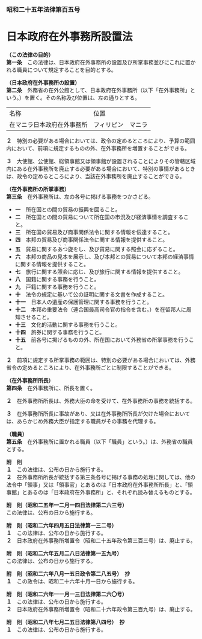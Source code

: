 ### 昭和二十五年法律第百五号  
# 日本政府在外事務所設置法  
  
**（この法律の目的）**  
**第一条**　この法律は、日本政府在外事務所の設置及び所掌事務並びにこれに置かれる職員について規定することを目的とする。  
  
**（日本政府在外事務所の設置）**  
**第二条**　外務省の在外公館として、日本政府在外事務所（以下「在外事務所」という。）を置く。その名称及び位置は、左の通りとする。  

|||  
| --- | --- |  
|名称|位置|  
|在マニラ日本政府在外事務所|フィリピン　マニラ|  
  
  
**２**　特別の必要がある場合においては、政令の定めるところにより、予算の範囲内において、前項に規定するものの外、在外事務所を増置することができる。  
  
**３**　大使館、公使館、総領事館又は領事館が設置されることによりその管轄区域内にある在外事務所を廃止する必要がある場合において、特別の事情があるときは、政令の定めるところにより、当該在外事務所を廃止することができる。  
  
**（在外事務所の所掌事務）**  
**第三条**　在外事務所は、左の各号に掲げる事務をつかさどる。  
* **一**　所在国との間の貿易の振興を図ること。  
* **二**　所在国との間の貿易について所在国の市況及び経済事情を調査すること。  
* **三**　所在国の貿易及び商事関係法令に関する情報を伝達すること。  
* **四**　本邦の貿易及び商事関係法令に関する情報を提供すること。  
* **五**　貿易に関する<ruby>あ<rt>ヽ</rt>つ<rt>ヽ</rt></ruby>旋をし、及び貿易に関する照会に応ずること。  
* **六**　本邦の商品の見本を展示し、及び本邦との貿易について本邦の経済事情に関する情報を提供すること。  
* **七**　旅行に関する照会に応じ、及び旅行に関する情報を提供すること。  
* **八**　国籍に関する事務を行うこと。  
* **九**　戸籍に関する事務を行うこと。  
* **十**　法令の規定に基いて公の証明に関する文書を作成すること。  
* **十一**　日本人の遺産の保護管理に関する事務を行うこと。  
* **十二**　本邦の重要法令（連合国最高司令官の指令を含む。）を在留邦人に周知させること。  
* **十三**　文化的活動に関する事務を行うこと。  
* **十四**　旅券に関する事務を行うこと。  
* **十五**　前各号に掲げるものの外、所在国において外務省の所掌事務を行うこと。  
  
**２**　前項に規定する所掌事務の範囲は、特別の必要がある場合においては、外務省令の定めるところにより、在外事務所ごとに制限することができる。  
  
**（在外事務所所長）**  
**第四条**　在外事務所に、所長を置く。  
  
**２**　在外事務所所長は、外務大臣の命を受けて、在外事務所の事務を統括する。  
  
**３**　在外事務所所長に事故があり、又は在外事務所所長が欠けた場合においては、あらかじめ外務大臣が指定する職員がその事務を代理する。  
  
**（職員）**  
**第五条**　在外事務所に置かれる職員（以下「職員」という。）は、外務省の職員とする。  
  
**附　則**  
**１**　この法律は、公布の日から施行する。  
**２**　在外事務所所長が統括する第三条各号に掲げる事務の処理に関しては、他の法令中「領事」又は「領事官」とあるのは「日本政府在外事務所所長」と、「領事館」とあるのは「日本政府在外事務所」と、それぞれ読み替えるものとする。  
  
**附　則（昭和二五年一二月一四日法律第二六三号）**  
この法律は、公布の日から施行する。  
  
**附　則（昭和二六年四月五日法律第一三二号）**  
**１**　この法律は、公布の日から施行する。  
**２**　日本政府在外事務所増置令（昭和二十五年政令第三百三号）は、廃止する。  
  
**附　則（昭和二六年五月二八日法律第一五九号）**  
この法律は、公布の日から施行する。  
  
**附　則（昭和二六年八月一五日政令第二八五号）　抄**  
**１**　この政令は、昭和二十六年十月一日から施行する。  
  
**附　則（昭和二六年一一月一三日法律第二六〇号）**  
**１**　この法律は、公布の日から施行する。  
**２**　日本政府在外事務所増置令（昭和二十六年政令第三百九号）は、廃止する。  
  
**附　則（昭和二八年七月二五日法律第八四号）　抄**  
**１**　この法律は、公布の日から施行する。  
  
